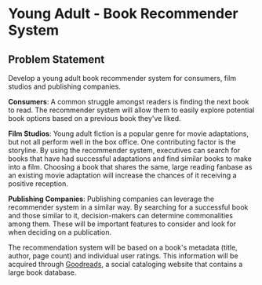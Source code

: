 # Young Adult - Book Recommender System

## Problem Statement

Develop a young adult book recommender system for consumers, film studios and publishing companies. 

**Consumers**: A common struggle amongst readers is finding the next book to read. The recommender system will allow them to easily explore potential book options based on a previous book they've liked.

**Film Studios**: Young adult fiction is a popular genre for movie adaptations, but not all perform well in the box office. One contributing factor is the storyline. By using the recommender system, executives can search for books that have had successful adaptations and find similar books to make into a film. Choosing a book that shares the same, large reading fanbase as an existing movie adaptation will increase the chances of it receiving a positive reception.

**Publishing Companies**: Publishing companies can leverage the recommender system in a similar way. By searching for a successful book and those similar to it, decision-makers can determine commonalities among them. These will be important features to consider and look for when deciding on a publication.  

The recommendation system will be based on a book's metadata (title, author, page count) and individual user ratings. This information will be acquired through [Goodreads](https://www.goodreads.com/), a social cataloging website that contains a large book database. 